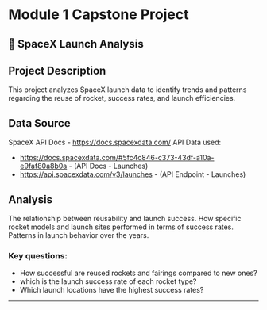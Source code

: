 # Module 1 Capstone Project 
## 🚀 SpaceX Launch Analysis

## Project Description 
This project analyzes SpaceX launch data to identify trends and patterns regarding the reuse of rocket, success rates, and launch efficiencies. 

## Data Source
SpaceX API Docs - https://docs.spacexdata.com/
API Data used: 
- https://docs.spacexdata.com/#5fc4c846-c373-43df-a10a-e9faf80a8b0a - (API Docs - Launches)
- https://api.spacexdata.com/v3/launches - (API Endpoint - Launches)

## Analysis
The relationship between reusability and launch success.
How specific rocket models and launch sites performed in terms of success rates.
Patterns in launch behavior over the years.

### Key questions:
- How successful are reused rockets and fairings compared to new ones?
- which is the launch success rate of each rocket type?
- Which launch locations have the highest success rates?

---
